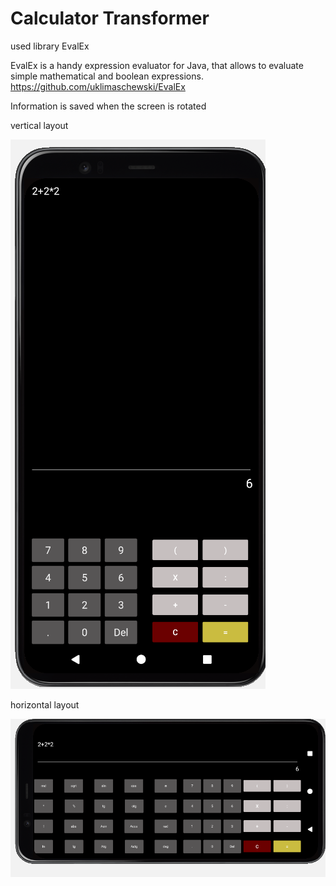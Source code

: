 # Calculator Transformer

used library EvalEx 

EvalEx is a handy expression evaluator for Java, that allows to evaluate simple mathematical and boolean expressions.
https://github.com/uklimaschewski/EvalEx

Information is saved when the screen is rotated

vertical layout

<img alt="Vertical" src="/ReadMe images/vertical_lay.PNG" />

horizontal layout

<img alt="Horizontal" src="/ReadMe images/land_lay.PNG" />
